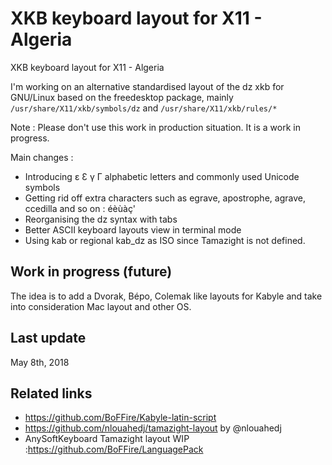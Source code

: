 # XKB keyboard layout for X11 - Algeria
XKB keyboard layout for X11 - Algeria

I'm working on an alternative standardised layout of the dz xkb for GNU/Linux based on the freedesktop package, mainly `/usr/share/X11/xkb/symbols/dz` and `/usr/share/X11/xkb/rules/*`

Note : Please don't use this work in production situation. It is a work in progress.

Main changes :

- Introducing ɛ Ɛ γ Γ alphabetic letters and commonly used Unicode symbols
- Getting rid off extra characters such as egrave, apostrophe, agrave, ccedilla and so on : éèùàç'
- Reorganising the dz syntax with tabs
- Better ASCII keyboard layouts view in terminal mode
- Using kab or regional kab_dz as ISO since Tamazight is not defined.

## Work in progress (future)

The idea is to add a Dvorak, Bépo, Colemak like layouts for Kabyle and take into consideration Mac layout and other OS.

## Last update

May 8th, 2018

## Related links
- https://github.com/BoFFire/Kabyle-latin-script
- https://github.com/nlouahedj/tamazight-layout by @nlouahedj
- AnySoftKeyboard Tamazight layout WIP :https://github.com/BoFFire/LanguagePack
